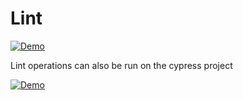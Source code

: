 # Lint

<p>
    <a target="_blank" rel="noopener noreferrer" href="https://github.com/srleecode/vscode-domain-schematics-extension/blob/main/gifs/lint.gif?raw=true">
        <img src="https://github.com/srleecode/vscode-domain-schematics-extension/blob/main/gifs/lint.gif?raw=true" alt="Demo" style="max-width:100%;">
    </a>
</p>

Lint operations can also be run on the cypress project

<p>
    <a target="_blank" rel="noopener noreferrer" href="https://github.com/srleecode/vscode-domain-schematics-extension/blob/main/gifs/cypress-lint.gif?raw=true">
        <img src="https://github.com/srleecode/vscode-domain-schematics-extension/blob/main/gifs/cypress-lint.gif?raw=true" alt="Demo" style="max-width:100%;">
    </a>
</p>
